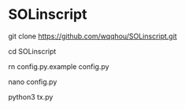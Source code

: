# SOLinscript

git clone https://github.com/wqqhou/SOLinscript.git

cd SOLinscript

rn config.py.example config.py

nano config.py 

python3 tx.py

